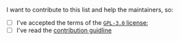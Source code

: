 I want to contribute to this list and help the maintainers, so:

- [ ] I've accepted the terms of the [`GPL-3.0` license](LICENSE);
- [ ] I've read the [contribution guidline](CONTRIBUTING.md)
